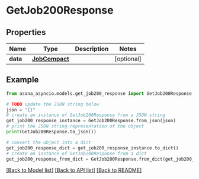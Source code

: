 # GetJob200Response


## Properties

Name | Type | Description | Notes
------------ | ------------- | ------------- | -------------
**data** | [**JobCompact**](JobCompact.md) |  | [optional] 

## Example

```python
from asana_asyncio.models.get_job200_response import GetJob200Response

# TODO update the JSON string below
json = "{}"
# create an instance of GetJob200Response from a JSON string
get_job200_response_instance = GetJob200Response.from_json(json)
# print the JSON string representation of the object
print(GetJob200Response.to_json())

# convert the object into a dict
get_job200_response_dict = get_job200_response_instance.to_dict()
# create an instance of GetJob200Response from a dict
get_job200_response_from_dict = GetJob200Response.from_dict(get_job200_response_dict)
```
[[Back to Model list]](../README.md#documentation-for-models) [[Back to API list]](../README.md#documentation-for-api-endpoints) [[Back to README]](../README.md)


